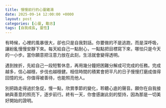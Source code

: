 ```yaml
---
title: 慢慢前行的心靈雞湯
date: 2025-09-14 12:00:00 +0000
layout: post
categories: [心靈, 勵志]
tags: [自我成長, 靈性]
---
```


有時候，心裡的風暴很大，卻也只是自我對話。你要做的不是逃跑，而是深呼吸，讓紛亂慢慢安靜下來。每天給自己一點耐心，一點點把目標寫下來，哪怕只是今天的一小步。當你願意把注意力放在此刻，生活就會變得透明。

遇到挫折，先給自己一段短暫休息，再用幾分鐘把困難分解成可完成的任務。完成越多，信心越穩，步伐也越穩健。相信時間的積累會把平凡的日子慢慢打磨成值得回憶的光。你值得被善待，也能照亮他人。

別把路走得過於急促，慢一點，欣賞季節的變化，聆聽心底的聲音。願你在自我接納與善意的照亮下，逐步前行。終有一天，你會感謝此刻的堅持，因為那是一切美好開始的證明。